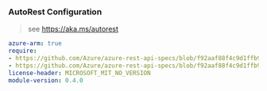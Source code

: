 ### AutoRest Configuration

> see https://aka.ms/autorest

``` yaml
azure-arm: true
require:
- https://github.com/Azure/azure-rest-api-specs/blob/f92aaf88f4c9d1ffb9a014eba196d887a9288c3a/specification/purview/resource-manager/readme.md
- https://github.com/Azure/azure-rest-api-specs/blob/f92aaf88f4c9d1ffb9a014eba196d887a9288c3a/specification/purview/resource-manager/readme.go.md
license-header: MICROSOFT_MIT_NO_VERSION
module-version: 0.4.0

```
